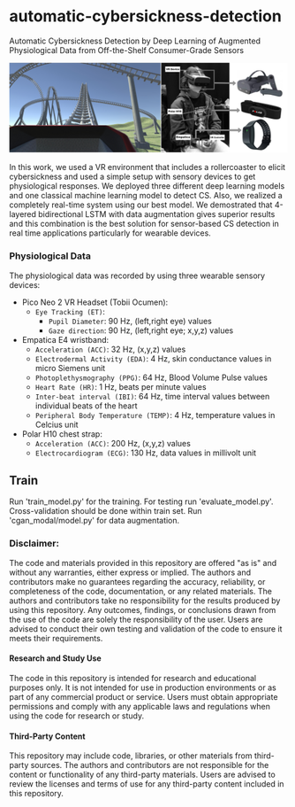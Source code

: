 # automatic-cybersickness-detection
Automatic Cybersickness Detection by Deep Learning of Augmented Physiological Data from Off-the-Shelf Consumer-Grade Sensors

![alt text](https://github.com/m1237/automatic-cybersickness-detection/blob/main/cs_teaser.jpg?raw=true)

In this work, we used a VR environment that includes a rollercoaster to elicit cybersickness and used a
simple setup with sensory devices to get physiological responses. We deployed three different deep learning
models and one classical machine learning model to detect CS. Also, we realized a completely real-time
system using our best model. We demostrated that 4-layered bidirectional LSTM with data augmentation
gives superior results and this combination is the best solution for
sensor-based CS detection in real time applications particularly for wearable devices.



### Physiological Data

The physiological data was recorded by using three wearable sensory devices:

- Pico Neo 2 VR Headset (Tobii Ocumen):
    - `Eye Tracking (ET)`:
        - `Pupil Diameter`: 90 Hz, (left,right eye) values
        - `Gaze direction`: 90 Hz, (left,right eye; x,y,z) values
- Empatica E4 wristband: 
    - `Acceleration (ACC)`: 32 Hz, (x,y,z) values
    - `Electrodermal Activity (EDA)`: 4 Hz, skin conductance values in micro Siemens unit
    - `Photoplethysmography (PPG)`: 64 Hz, Blood Volume Pulse values  
    - `Heart Rate (HR)`: 1 Hz, beats per minute values
    - `Inter-beat interval (IBI)`: 64 Hz, time interval values between individual beats of the heart 
    - `Peripheral Body Temperature (TEMP)`: 4 Hz, temperature values in Celcius unit
- Polar H10 chest strap: 
    - `Acceleration (ACC)`: 200 Hz,  (x,y,z) values
    - `Electrocardiogram (ECG)`: 130 Hz, data values in millivolt unit


## Train 

Run 'train_model.py' for the training. For testing run 'evaluate_model.py'. Cross-validation should be done within train set.
Run 'cgan_modal/model.py' for data augmentation.


### Disclaimer: 

The code and materials provided in this repository are offered "as is" and without any warranties, either express or implied. The authors and contributors make no guarantees regarding the accuracy, reliability, or completeness of the code, documentation, or any related materials. The authors and contributors take no responsibility for the results produced by using this repository. Any outcomes, findings, or conclusions drawn from the use of the code are solely the responsibility of the user. Users are advised to conduct their own testing and validation of the code to ensure it meets their requirements.

#### Research and Study Use
The code in this repository is intended for research and educational purposes only. It is not intended for use in production environments or as part of any commercial product or service. Users must obtain appropriate permissions and comply with any applicable laws and regulations when using the code for research or study.

#### Third-Party Content
This repository may include code, libraries, or other materials from third-party sources. The authors and contributors are not responsible for the content or functionality of any third-party materials. Users are advised to review the licenses and terms of use for any third-party content included in this repository.
